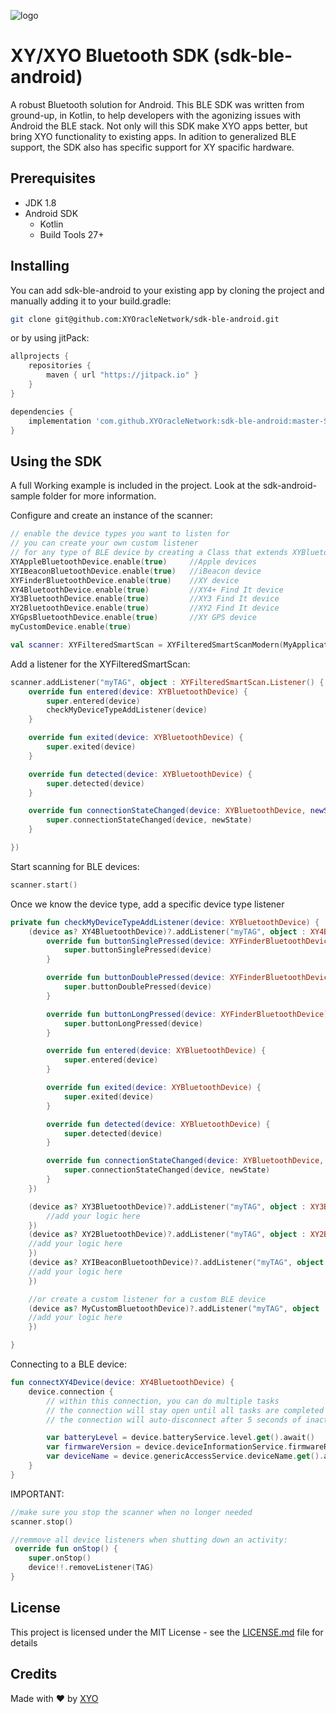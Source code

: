 [logo]: https://www.xy.company/img/home/logo_xy.png "XYAccount"

![logo]

# XY/XYO Bluetooth SDK (sdk-ble-android)

A robust Bluetooth solution for Android. This BLE SDK was written from ground-up, in Kotlin,
 to help developers with the agonizing issues with Android the BLE stack.
Not only will this SDK make XYO apps better, but bring XYO functionality to existing apps.  In adition to generalized BLE support, the SDK also has specific support for XY spacific hardware.

## Prerequisites

* JDK 1.8
* Android SDK
  * Kotlin
  * Build Tools 27+
  
## Installing

You can add sdk-ble-android to your existing app by cloning the project and manually adding it
to your build.gradle:

```bash
git clone git@github.com:XYOracleNetwork/sdk-ble-android.git
```

or by using jitPack:

```gradle
allprojects {
    repositories {
        maven { url "https://jitpack.io" }
    }
}
```

```gradle
dependencies {
    implementation 'com.github.XYOracleNetwork:sdk-ble-android:master-SNAPSHOT'
}
```

## Using the SDK

A full Working example is included in the project. Look at the sdk-android-sample folder for more information.

Configure and create an instance of the scanner:

```kotlin
// enable the device types you want to listen for
// you can create your own custom listener
// for any type of BLE device by creating a Class that extends XYBluetoothDevice
XYAppleBluetoothDevice.enable(true)     //Apple devices
XYIBeaconBluetoothDevice.enable(true)   //iBeacon device
XYFinderBluetoothDevice.enable(true)    //XY device
XY4BluetoothDevice.enable(true)         //XY4+ Find It device
XY3BluetoothDevice.enable(true)         //XY3 Find It device
XY2BluetoothDevice.enable(true)         //XY2 Find It device
XYGpsBluetoothDevice.enable(true)       //XY GPS device
myCustomDevice.enable(true)

val scanner: XYFilteredSmartScan = XYFilteredSmartScanModern(MyApplication.getAppContext())
```

Add a listener for the XYFilteredSmartScan:

```kotlin
scanner.addListener("myTAG", object : XYFilteredSmartScan.Listener() {
    override fun entered(device: XYBluetoothDevice) {
        super.entered(device)
        checkMyDeviceTypeAddListener(device)
    }

    override fun exited(device: XYBluetoothDevice) {
        super.exited(device)
    }

    override fun detected(device: XYBluetoothDevice) {
        super.detected(device)
    }

    override fun connectionStateChanged(device: XYBluetoothDevice, newState: Int) {
        super.connectionStateChanged(device, newState)
    }

})
```

Start scanning for BLE devices:

```kotlin
scanner.start()
```

Once we know the device type, add a specific device type listener

```kotlin
private fun checkMyDeviceTypeAddListener(device: XYBluetoothDevice) {
    (device as? XY4BluetoothDevice)?.addListener("myTAG", object : XY4BluetoothDevice.Listener(){
        override fun buttonSinglePressed(device: XYFinderBluetoothDevice) {
            super.buttonSinglePressed(device)
        }

        override fun buttonDoublePressed(device: XYFinderBluetoothDevice) {
            super.buttonDoublePressed(device)
        }

        override fun buttonLongPressed(device: XYFinderBluetoothDevice) {
            super.buttonLongPressed(device)
        }

        override fun entered(device: XYBluetoothDevice) {
            super.entered(device)
        }

        override fun exited(device: XYBluetoothDevice) {
            super.exited(device)
        }

        override fun detected(device: XYBluetoothDevice) {
            super.detected(device)
        }

        override fun connectionStateChanged(device: XYBluetoothDevice, newState: Int) {
            super.connectionStateChanged(device, newState)
        }
    })

    (device as? XY3BluetoothDevice)?.addListener("myTAG", object : XY3BluetoothDevice.Listener(){
        //add your logic here
    })
    (device as? XY2BluetoothDevice)?.addListener("myTAG", object : XY2BluetoothDevice.Listener(){
    //add your logic here
    })
    (device as? XYIBeaconBluetoothDevice)?.addListener("myTAG", object : XYIBeaconBluetoothDevice.Listener(){
    //add your logic here
    })

    //or create a custom listener for a custom BLE device
    (device as? MyCustomBluetoothDevice)?.addListener("myTAG", object : MyCustomBluetoothDevice.Listener(){
    //add your logic here
    })

}
```

Connecting to a BLE device:

```kotlin
fun connectXY4Device(device: XY4BluetoothDevice) {
    device.connection {
        // within this connection, you can do multiple tasks
        // the connection will stay open until all tasks are completed
        // the connection will auto-disconnect after 5 seconds of inactivity.

        var batteryLevel = device.batteryService.level.get().await()
        var firmwareVersion = device.deviceInformationService.firmwareRevisionString.get().await()
        var deviceName = device.genericAccessService.deviceName.get().await()
    }
}
```

IMPORTANT:

```kotlin
//make sure you stop the scanner when no longer needed
scanner.stop()

//remmove all device listeners when shutting down an activity:
 override fun onStop() {
    super.onStop()
    device!!.removeListener(TAG)
}
```

## License

This project is licensed under the MIT License - see the [LICENSE.md](LICENSE.md) file for details

## Credits

Made with ❤️
by [XYO](https://xyo.network)